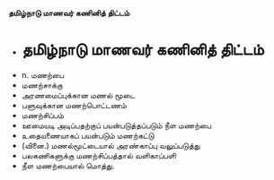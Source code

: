 **தமிழ்நாடு மாணவர் கணினித் திட்டம்**
- # தமிழ்நாடு மாணவர் கணினித் திட்டம்
- n. மணற்பை
- மணற்சாக்கு
- அரணமைப்புக்கான மணல் மூடை
- பளுவுக்கான மணற்பொட்டணம்
- மணற்சிப்பம்
- ஊமையடி அடிப்பதற்குப் பயன்படுத்தப்படும் நீள மணற்பை
- உதையணையாகப் பயன்படும் மணற்கட்டு
- (வினை.) மணல்மூட்டையால் அரண்காப்பு வலுப்படுத்து
- பலகணிகளுக்கு மணற்சிப்பத்தால் வளிகாப்பளி
- நீள மணற்பையால் மொத்து.

